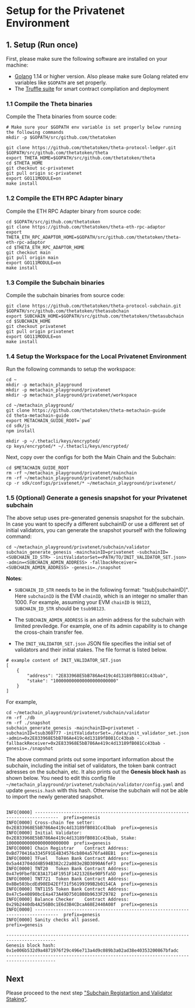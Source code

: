 
# Setup for the Privatenet Environment

## 1. Setup (Run once)

First, please make sure the following software are installed on your machine:
 - [Golang](https://go.dev/dl/) 1.14 or higher version. Also please make sure Golang related env variables like `$GOPATH` are set properly. 
 - The [Truffle suite](https://trufflesuite.com/docs/truffle/getting-started/installation/) for smart contract compilation and deployment

### 1.1 Compile the Theta binaries

Compile the Theta binaries from source code:

```shell
# Make sure your $GOPATH env variable is set properly below running the following commands
mkdir -p $GOPATH/src/github.com/thetatoken

git clone https://github.com/thetatoken/theta-protocol-ledger.git $GOPATH/src/github.com/thetatoken/theta
export THETA_HOME=$GOPATH/src/github.com/thetatoken/theta
cd $THETA_HOME
git checkout sc-privatenet
git pull origin sc-privatenet
export GO111MODULE=on
make install
```

### 1.2 Compile the ETH RPC Adapter binary

Compile the ETH RPC Adapter binary from source code:

```shell
cd $GOPATH/src/github.com/thetatoken
git clone https://github.com/thetatoken/theta-eth-rpc-adaptor
export THETA_ETH_RPC_ADAPTOR_HOME=$GOPATH/src/github.com/thetatoken/theta-eth-rpc-adaptor
cd $THETA_ETH_RPC_ADAPTOR_HOME
git checkout main
git pull origin main
export GO111MODULE=on
make install
```

### 1.3 Compile the Subchain binaries

Compile the subchain binaries from source code:

```shell
git clone https://github.com/thetatoken/theta-protocol-subchain.git $GOPATH/src/github.com/thetatoken/thetasubchain
export SUBCHAIN_HOME=$GOPATH/src/github.com/thetatoken/thetasubchain
cd $SUBCHAIN_HOME
git checkout privatenet
git pull origin privatenet
export GO111MODULE=on
make install
```

### 1.4 Setup the Workspace for the Local Privatenet Environment

Run the following commands to setup the workspace:

```shell
cd ~
mkdir -p metachain_playground
mkdir -p metachain_playground/privatenet
mkdir -p metachain_playground/privatenet/workspace

cd ~/metachain_playground/
git clone https://github.com/thetatoken/theta-metachain-guide
cd theta-metachain-guide
export METACHAIN_GUIDE_ROOT=`pwd`
cd sdk/js
npm install

mkdir -p ~/.thetacli/keys/encrypted/
cp keys/encrypted/* ~/.thetacli/keys/encrypted/
```

Next, copy over the configs for both the Main Chain and the Subchain:

```shell
cd $METACHAIN_GUIDE_ROOT
rm -rf ~/metachain_playground/privatenet/mainchain
rm -rf ~/metachain_playground/privatenet/subchain
cp -r sdk/configs/privatenet/* ~/metachain_playground/privatenet/
```

### 1.5 (Optional) Generate a genesis snapshot for your Privatenet subchain

The above setup uses pre-generated genensis snapshot for the subchain. In case you want to specify a different subchainID or use a different set of initial validators, you can generate the snapshot yourself with the following command:

``` shell
cd ~/metachain_playground/privatenet/subchain/validator
subchain_generate_genesis -mainchainID=privatenet -subchainID=<SUBCHAIN_ID_STR> -initValidatorSet=<PATH/TO/INIT_VALIDATOR_SET.json> -admin=<SUBCHAIN_ADMIN_ADDRESS> -fallbackReceiver=<SUBCHAIN_ADMIN_ADDRESS> -genesis=./snapshot
```

**Notes**:

* `SUBCHAIN_ID_STR` needs to be in the following format: "tsub[subchainID]". Here `subchainID` is the EVM `chainID`, which is an integer no smaller than 1000. For example, assuming your EVM `chainID` is `98123`, `SUBCHAIN_ID_STR` should be `tsub98123`.

* The `SUBCHAIN_ADMIN_ADDRESS` is an admin address for the subchain with limited previledge. For example, one of its admin capability is to change the cross-chain transfer fee.

* The `INIT_VALIDATOR_SET.json` JSON file specifies the initial set of validators and their initial stakes. The file format is listed below.

```shell
# example content of INIT_VALIDATOR_SET.json
[
    {
        "address": "2E833968E5bB786Ae419c4d13189fB081Cc43bab",
        "stake": "100000000000000000000000"
    }
]
```

For example, 

```shell
cd ~/metachain_playground/privatenet/subchain/validator
rm -rf ./db
rm -rf ./snapshot
subchain_generate_genesis -mainchainID=privatenet -subchainID=tsub360777 -initValidatorSet=./data/init_validator_set.json -admin=0x2E833968E5bB786Ae419c4d13189fB081Cc43bab -fallbackReceiver=0x2E833968E5bB786Ae419c4d13189fB081Cc43bab -genesis=./snapshot
```

The above command prints out some important information about the subchain, including the initial set of validators, the token bank contract adresses on the subchain, etc. It also prints out the **Genesis block hash** as shown below. You need to edit this config file `~/metachain_playground/privatenet/subchain/validator/config.yaml` and update `genesis.hash` with this hash. Otherwise the subchain will not be able to import the newly generated snapshot.

```

INFO[0000] -------------------------------------------------------------------------------  prefix=genesis
INFO[0000] Cross-chain fee setter: 0x2E833968E5bB786Ae419c4d13189fB081Cc43bab  prefix=genesis
INFO[0000] Initial Validator: 0x2E833968E5bB786Ae419c4d13189fB081Cc43bab, Stake: 100000000000000000000000  prefix=genesis
INFO[0000] Chain Registrar    Contract Address: 0xBd770416a3345F91E4B34576cb804a576fa48EB1  prefix=genesis
INFO[0000] TFuel   Token Bank Contract Address: 0x5a443704dd4B594B382c22a083e2BD3090A6feF3  prefix=genesis
INFO[0000] TNT20   Token Bank Contract Address: 0x47e9Fbef8C83A1714F1951F142132E6e90F5fa5D  prefix=genesis
INFO[0000] TNT721  Token Bank Contract Address: 0x8Be503bcdEd90ED42Eff31f56199399B2b0154CA  prefix=genesis
INFO[0000] TNT1155 Token Bank Contract Address: 0x47c5e40890bcE4a473A49D7501808b9633F29782  prefix=genesis
INFO[0000] Balance Checker    Contract Address: 0x29b2440db4A256B0c1E6d3B4CDcaA68E2440A08f  prefix=genesis
INFO[0000] -------------------------------------------------------------------------------  prefix=genesis
INFO[0000] Sanity checks all passed.                     prefix=genesis

-----------------------------------------------------------------------------------------
Genesis block hash: 0x1e006b532d9a4871976f29c496e713a4d9c089b3a02ad38e40353200867bfadc
-----------------------------------------------------------------------------------------
```

## Next

Please proceed to the next step ["Subchain Registartion and Validator Staking"](./2-register-and-staking.md).
